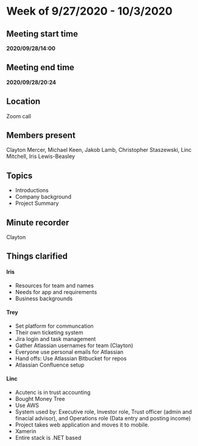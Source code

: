 # Week of 9/27/2020 - 10/3/2020

## Meeting start time
**2020/09/28/14:00**

## Meeting end time
**2020/09/28/20:24**

## Location
Zoom call

## Members present
Clayton Mercer, Michael Keen, Jakob Lamb, Christopher Staszewski, Linc Mitchell, Iris Lewis-Beasley

## Topics
- Introductions
- Company background
- Project Summary

## Minute recorder
Clayton

## Things clarified
#### Iris
- Resources for team and names
- Needs for app and requirements
- Business backgrounds
#### Trey
- Set platform for communcation
- Their own ticketing system
- Jira login and task management
- Gather Atlassian usernames for team (Clayton)
- Everyone use personal emails for Atlassian
- Hand offs: Use Atlassian Bitbucket for repos
- Atlassian Confluence setup
#### Linc
- Acutenc is in trust accounting
- Bought Money Tree
- Use AWS
- System used by: Executive role, Investor role, Trust officer (admin and finacial advisor), and Operations role (Data entry and posting income)
- Project takes web application and moves it to mobile. 
- Xamerin
- Entire stack is .NET based